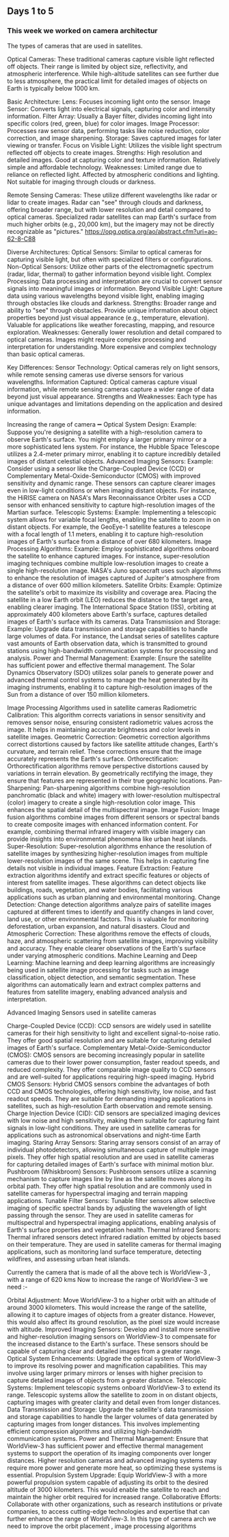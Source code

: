## Days 1 to 5

### This week we worked on camera architectur 

The types of cameras that are used in satellites.

Optical Cameras: These traditional cameras capture visible light reflected off objects. Their range is limited by object size, reflectivity, and atmospheric interference. While high-altitude satellites can see further due to less atmosphere, the practical limit for detailed images of objects on Earth is typically below 1000 km.


Basic Architecture:
Lens: Focuses incoming light onto the sensor.
Image Sensor: Converts light into electrical signals, capturing color and intensity information.
Filter Array: Usually a Bayer filter, divides incoming light into specific colors (red, green, blue) for color images.
Image Processor: Processes raw sensor data, performing tasks like noise reduction, color correction, and image sharpening.
Storage: Saves captured images for later viewing or transfer.
Focus on Visible Light: Utilizes the visible light spectrum reflected off objects to create images.
Strengths:
High resolution and detailed images.
Good at capturing color and texture information.
Relatively simple and affordable technology.
Weaknesses:
Limited range due to reliance on reflected light.
Affected by atmospheric conditions and lighting.
Not suitable for imaging through clouds or darkness.








Remote Sensing Cameras: These utilize different wavelengths like radar or lidar to create images. Radar can "see" through clouds and darkness, offering broader range, but with lower resolution and detail compared to optical cameras. Specialized radar satellites can map Earth's surface from much higher orbits (e.g., 20,000 km), but the imagery may not be directly recognizable as "pictures."
https://opg.optica.org/ao/abstract.cfm?uri=ao-62-8-C88 


Diverse Architectures:
Optical Sensors: Similar to optical cameras for capturing visible light, but often with specialized filters or configurations.
Non-Optical Sensors: Utilize other parts of the electromagnetic spectrum (radar, lidar, thermal) to gather information beyond visible light.
Complex Processing: Data processing and interpretation are crucial to convert sensor signals into meaningful images or information.
Beyond Visible Light: Capture data using various wavelengths beyond visible light, enabling imaging through obstacles like clouds and darkness.
Strengths:
Broader range and ability to "see" through obstacles.
Provide unique information about object properties beyond just visual appearance (e.g., temperature, elevation).
Valuable for applications like weather forecasting, mapping, and resource exploration.
Weaknesses:
Generally lower resolution and detail compared to optical cameras.
Images might require complex processing and interpretation for understanding.
More expensive and complex technology than basic optical cameras.




Key Differences:
Sensor Technology: Optical cameras rely on light sensors, while remote sensing cameras use diverse sensors for various wavelengths.
Information Captured: Optical cameras capture visual information, while remote sensing cameras capture a wider range of data beyond just visual appearance.
Strengths and Weaknesses: Each type has unique advantages and limitations depending on the application and desired information.




Increasing the range of camera ➖
Optical System Design:
Example: Suppose you're designing a satellite with a high-resolution camera to observe Earth's surface. You might employ a larger primary mirror or a more sophisticated lens system. For instance, the Hubble Space Telescope utilizes a 2.4-meter primary mirror, enabling it to capture incredibly detailed images of distant celestial objects.
Advanced Imaging Sensors:
Example: Consider using a sensor like the Charge-Coupled Device (CCD) or Complementary Metal-Oxide-Semiconductor (CMOS) with improved sensitivity and dynamic range. These sensors can capture clearer images even in low-light conditions or when imaging distant objects. For instance, the HiRISE camera on NASA's Mars Reconnaissance Orbiter uses a CCD sensor with enhanced sensitivity to capture high-resolution images of the Martian surface.
Telescopic Systems:
Example: Implementing a telescopic system allows for variable focal lengths, enabling the satellite to zoom in on distant objects. For example, the GeoEye-1 satellite features a telescope with a focal length of 1.1 meters, enabling it to capture high-resolution images of Earth's surface from a distance of over 680 kilometers.
Image Processing Algorithms:
Example: Employ sophisticated algorithms onboard the satellite to enhance captured images. For instance, super-resolution imaging techniques combine multiple low-resolution images to create a single high-resolution image. NASA's Juno spacecraft uses such algorithms to enhance the resolution of images captured of Jupiter's atmosphere from a distance of over 600 million kilometers.
Satellite Orbits:
Example: Optimize the satellite's orbit to maximize its visibility and coverage area. Placing the satellite in a low Earth orbit (LEO) reduces the distance to the target area, enabling clearer imaging. The International Space Station (ISS), orbiting at approximately 400 kilometers above Earth's surface, captures detailed images of Earth's surface with its cameras.
Data Transmission and Storage:
Example: Upgrade data transmission and storage capabilities to handle large volumes of data. For instance, the Landsat series of satellites capture vast amounts of Earth observation data, which is transmitted to ground stations using high-bandwidth communication systems for processing and analysis.
Power and Thermal Management:
Example: Ensure the satellite has sufficient power and effective thermal management. The Solar Dynamics Observatory (SDO) utilizes solar panels to generate power and advanced thermal control systems to manage the heat generated by its imaging instruments, enabling it to capture high-resolution images of the Sun from a distance of over 150 million kilometers.






Image Processing Algorithms used in satellite cameras
Radiometric Calibration: This algorithm corrects variations in sensor sensitivity and removes sensor noise, ensuring consistent radiometric values across the image. It helps in maintaining accurate brightness and color levels in satellite images.
Geometric Correction: Geometric correction algorithms correct distortions caused by factors like satellite attitude changes, Earth's curvature, and terrain relief. These corrections ensure that the image accurately represents the Earth's surface.
Orthorectification: Orthorectification algorithms remove perspective distortions caused by variations in terrain elevation. By geometrically rectifying the image, they ensure that features are represented in their true geographic locations.
Pan-Sharpening: Pan-sharpening algorithms combine high-resolution panchromatic (black and white) imagery with lower-resolution multispectral (color) imagery to create a single high-resolution color image. This enhances the spatial detail of the multispectral image.
Image Fusion: Image fusion algorithms combine images from different sensors or spectral bands to create composite images with enhanced information content. For example, combining thermal infrared imagery with visible imagery can provide insights into environmental phenomena like urban heat islands.
Super-Resolution: Super-resolution algorithms enhance the resolution of satellite images by synthesizing higher-resolution images from multiple lower-resolution images of the same scene. This helps in capturing fine details not visible in individual images.
Feature Extraction: Feature extraction algorithms identify and extract specific features or objects of interest from satellite images. These algorithms can detect objects like buildings, roads, vegetation, and water bodies, facilitating various applications such as urban planning and environmental monitoring.
Change Detection: Change detection algorithms analyze pairs of satellite images captured at different times to identify and quantify changes in land cover, land use, or other environmental factors. This is valuable for monitoring deforestation, urban expansion, and natural disasters.
Cloud and Atmospheric Correction: These algorithms remove the effects of clouds, haze, and atmospheric scattering from satellite images, improving visibility and accuracy. They enable clearer observations of the Earth's surface under varying atmospheric conditions.
Machine Learning and Deep Learning: Machine learning and deep learning algorithms are increasingly being used in satellite image processing for tasks such as image classification, object detection, and semantic segmentation. These algorithms can automatically learn and extract complex patterns and features from satellite imagery, enabling advanced analysis and interpretation.


Advanced Imaging Sensors used in satellite cameras 


Charge-Coupled Device (CCD):
CCD sensors are widely used in satellite cameras for their high sensitivity to light and excellent signal-to-noise ratio. They offer good spatial resolution and are suitable for capturing detailed images of Earth's surface.
Complementary Metal-Oxide-Semiconductor (CMOS):
CMOS sensors are becoming increasingly popular in satellite cameras due to their lower power consumption, faster readout speeds, and reduced complexity. They offer comparable image quality to CCD sensors and are well-suited for applications requiring high-speed imaging.
Hybrid CMOS Sensors:
Hybrid CMOS sensors combine the advantages of both CCD and CMOS technologies, offering high sensitivity, low noise, and fast readout speeds. They are suitable for demanding imaging applications in satellites, such as high-resolution Earth observation and remote sensing.
Charge Injection Device (CID):
CID sensors are specialized imaging devices with low noise and high sensitivity, making them suitable for capturing faint signals in low-light conditions. They are used in satellite cameras for applications such as astronomical observations and night-time Earth imaging.
Staring Array Sensors:
Staring array sensors consist of an array of individual photodetectors, allowing simultaneous capture of multiple image pixels. They offer high spatial resolution and are used in satellite cameras for capturing detailed images of Earth's surface with minimal motion blur.
Pushbroom (Whiskbroom) Sensors:
Pushbroom sensors utilize a scanning mechanism to capture images line by line as the satellite moves along its orbital path. They offer high spatial resolution and are commonly used in satellite cameras for hyperspectral imaging and terrain mapping applications.
Tunable Filter Sensors:
Tunable filter sensors allow selective imaging of specific spectral bands by adjusting the wavelength of light passing through the sensor. They are used in satellite cameras for multispectral and hyperspectral imaging applications, enabling analysis of Earth's surface properties and vegetation health.
Thermal Infrared Sensors:
Thermal infrared sensors detect infrared radiation emitted by objects based on their temperature. They are used in satellite cameras for thermal imaging applications, such as monitoring land surface temperature, detecting wildfires, and assessing urban heat islands.




Currently the camera that is made of all the above tech is WorldView-3 , with a range of 620 kms
Now to increase the range of WorldView-3 we need :- 


Orbital Adjustment:  Move WorldView-3 to a higher orbit with an altitude of around 3000 kilometers. This would increase the range of the satellite, allowing it to capture images of objects from a greater distance. However, this would also affect its ground resolution, as the pixel size would increase with altitude.
Improved Imaging Sensors: Develop and install more sensitive and higher-resolution imaging sensors on WorldView-3 to compensate for the increased distance to the Earth's surface. These sensors should be capable of capturing clear and detailed images from a greater range.
Optical System Enhancements: Upgrade the optical system of WorldView-3 to improve its resolving power and magnification capabilities. This may involve using larger primary mirrors or lenses with higher precision to capture detailed images of objects from a greater distance.
Telescopic Systems: Implement telescopic systems onboard WorldView-3 to extend its range. Telescopic systems allow the satellite to zoom in on distant objects, capturing images with greater clarity and detail even from longer distances.
Data Transmission and Storage: Upgrade the satellite's data transmission and storage capabilities to handle the larger volumes of data generated by capturing images from longer distances. This involves implementing efficient compression algorithms and utilizing high-bandwidth communication systems.
Power and Thermal Management: Ensure that WorldView-3 has sufficient power and effective thermal management systems to support the operation of its imaging components over longer distances. Higher resolution cameras and advanced imaging systems may require more power and generate more heat, so optimizing these systems is essential.
Propulsion System Upgrade: Equip WorldView-3 with a more powerful propulsion system capable of adjusting its orbit to the desired altitude of 3000 kilometers. This would enable the satellite to reach and maintain the higher orbit required for increased range.
Collaborative Efforts: Collaborate with other organizations, such as research institutions or private companies, to access cutting-edge technologies and expertise that can further enhance the range of WorldView-3.
In this type of camera arch we need to improve the orbit placement , image processing algorithms 
